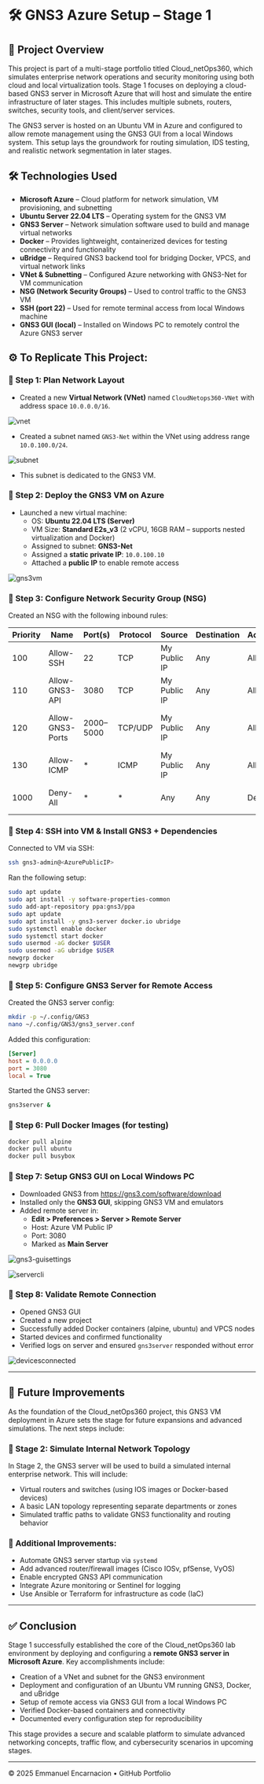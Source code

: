 # 🛠️ GNS3 Azure Setup – Stage 1

## 📌 Project Overview
This project is part of a multi-stage portfolio titled Cloud_netOps360, which simulates enterprise network operations and security monitoring using both cloud and local virtualization tools.
Stage 1 focuses on deploying a cloud-based GNS3 server in Microsoft Azure that will host and simulate the entire infrastructure of later stages. This includes multiple subnets, routers, switches, security tools, and client/server services.

The GNS3 server is hosted on an Ubuntu VM in Azure and configured to allow remote management using the GNS3 GUI from a local Windows system. This setup lays the groundwork for routing simulation, IDS testing, and realistic network segmentation in later stages.

## 🛠️ Technologies Used
- **Microsoft Azure** – Cloud platform for network simulation, VM provisioning, and subnetting
- **Ubuntu Server 22.04 LTS** – Operating system for the GNS3 VM
- **GNS3 Server** – Network simulation software used to build and manage virtual networks
- **Docker** – Provides lightweight, containerized devices for testing connectivity and functionality
- **uBridge** – Required GNS3 backend tool for bridging Docker, VPCS, and virtual network links
- **VNet & Subnetting** – Configured Azure networking with GNS3-Net for VM communication
- **NSG (Network Security Groups)** – Used to control traffic to the GNS3 VM
- **SSH (port 22)** – Used for remote terminal access from local Windows machine
- **GNS3 GUI (local)** – Installed on Windows PC to remotely control the Azure GNS3 server

## ⚙️ To Replicate This Project:

### 📍 Step 1: Plan Network Layout
- Created a new **Virtual Network (VNet)** named `CloudNetops360-VNet` with address space `10.0.0.0/16`.  

![vnet](https://i.imgur.com/bSfbWSZ.png)
- Created a subnet named `GNS3-Net` within the VNet using address range `10.0.100.0/24`.  

![subnet](https://i.imgur.com/rquGsUn.png)
- This subnet is dedicated to the GNS3 VM.

### 📍 Step 2: Deploy the GNS3 VM on Azure
- Launched a new virtual machine:
  - OS: **Ubuntu 22.04 LTS (Server)**
  - VM Size: **Standard E2s_v3** (2 vCPU, 16GB RAM – supports nested virtualization and Docker)
  - Assigned to subnet: **GNS3-Net**
  - Assigned a **static private IP**: `10.0.100.10`
  - Attached a **public IP** to enable remote access  

![gns3vm](https://i.imgur.com/ZQNJgF3.png)

### 📍 Step 3: Configure Network Security Group (NSG)
Created an NSG with the following inbound rules:

| Priority | Name             | Port(s)    | Protocol | Source        | Destination | Action | Purpose                                  |
|----------|------------------|------------|----------|----------------|-------------|--------|------------------------------------------|
| 100      | Allow-SSH        | 22         | TCP      | My Public IP   | Any         | Allow  | SSH access to VM                         |
| 110      | Allow-GNS3-API   | 3080       | TCP      | My Public IP   | Any         | Allow  | Remote GNS3 GUI to connect               |
| 120      | Allow-GNS3-Ports | 2000–5000  | TCP/UDP  | My Public IP   | Any         | Allow  | Device communication (Dynamips, QEMU)   |
| 130      | Allow-ICMP       | *          | ICMP     | My Public IP   | Any         | Allow  | Ping testing                             |
| 1000     | Deny-All         | *          | *        | Any            | Any         | Deny   | Block all other traffic (default deny)   |

### 📍 Step 4: SSH into VM & Install GNS3 + Dependencies
Connected to VM via SSH:
```bash
ssh gns3-admin@<AzurePublicIP>
```
Ran the following setup:
```bash
sudo apt update
sudo apt install -y software-properties-common
sudo add-apt-repository ppa:gns3/ppa
sudo apt update
sudo apt install -y gns3-server docker.io ubridge
sudo systemctl enable docker
sudo systemctl start docker
sudo usermod -aG docker $USER
sudo usermod -aG ubridge $USER
newgrp docker
newgrp ubridge
```

### 📍 Step 5: Configure GNS3 Server for Remote Access
Created the GNS3 server config:
```bash
mkdir -p ~/.config/GNS3
nano ~/.config/GNS3/gns3_server.conf
```
Added this configuration:
```ini
[Server]
host = 0.0.0.0
port = 3080
local = True
```
Started the GNS3 server:
```bash
gns3server &
```

### 📍 Step 6: Pull Docker Images (for testing)
```bash
docker pull alpine
docker pull ubuntu
docker pull busybox
```

### 📍 Step 7: Setup GNS3 GUI on Local Windows PC
- Downloaded GNS3 from https://gns3.com/software/download
- Installed only the **GNS3 GUI**, skipping GNS3 VM and emulators
- Added remote server in:
  - **Edit > Preferences > Server > Remote Server**
  - Host: Azure VM Public IP
  - Port: 3080
  - Marked as **Main Server**

![gns3-guisettings](https://i.imgur.com/eVZNgDE.png)  

![servercli](https://i.imgur.com/r8uWhwd.png)

### 📍 Step 8: Validate Remote Connection
- Opened GNS3 GUI
- Created a new project
- Successfully added Docker containers (alpine, ubuntu) and VPCS nodes
- Started devices and confirmed functionality
- Verified logs on server and ensured `gns3server` responded without error  

![devicesconnected](https://i.imgur.com/4zK93MQ.png)

---

## 🚀 Future Improvements

As the foundation of the Cloud_netOps360 project, this GNS3 VM deployment in Azure sets the stage for future expansions and advanced simulations. The next steps include:

### 🔸 Stage 2: Simulate Internal Network Topology
In Stage 2, the GNS3 server will be used to build a simulated internal enterprise network. This will include:
- Virtual routers and switches (using IOS images or Docker-based devices)
- A basic LAN topology representing separate departments or zones
- Simulated traffic paths to validate GNS3 functionality and routing behavior

### 🔧 Additional Improvements:
- Automate GNS3 server startup via `systemd`  
- Add advanced router/firewall images (Cisco IOSv, pfSense, VyOS)  
- Enable encrypted GNS3 API communication  
- Integrate Azure monitoring or Sentinel for logging  
- Use Ansible or Terraform for infrastructure as code (IaC)

---

## ✅ Conclusion

Stage 1 successfully established the core of the Cloud_netOps360 lab environment by deploying and configuring a **remote GNS3 server in Microsoft Azure**. Key accomplishments include:

- Creation of a VNet and subnet for the GNS3 environment
- Deployment and configuration of an Ubuntu VM running GNS3, Docker, and uBridge
- Setup of remote access via GNS3 GUI from a local Windows PC
- Verified Docker-based containers and connectivity
- Documented every configuration step for reproducibility

This stage provides a secure and scalable platform to simulate advanced networking concepts, traffic flow, and cybersecurity scenarios in upcoming stages.

---
© 2025 Emmanuel Encarnacion • GitHub Portfolio
